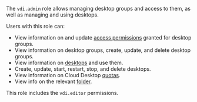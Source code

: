 The `vdi.admin` role allows managing desktop groups and access to them, as well as managing and using desktops.

Users with this role can:
* View information on and update [access permissions](../../iam/concepts/access-control/index.md) granted for desktop groups.
* View information on desktop groups, create, update, and delete desktop groups.
* View information on [desktops](../../cloud-desktop/concepts/desktops-and-groups.md) and use them.
* Create, update, start, restart, stop, and delete desktops.
* View information on Cloud Desktop [quotas](../../cloud-desktop/concepts/limits.md#quotas).
* View info on the relevant [folder](../../resource-manager/concepts/resources-hierarchy.md#folder).

This role includes the `vdi.editor` permissions.